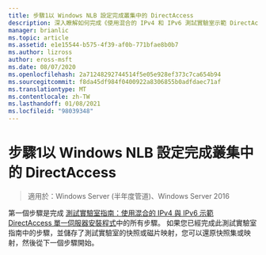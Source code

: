 ```yaml
---
title: 步驟1以 Windows NLB 設定完成叢集中的 DirectAccess
description: 深入瞭解如何完成《使用混合的 IPv4 和 IPv6 測試實驗室示範 DirectAccess 單一伺服器設定》指南中的步驟。
manager: brianlic
ms.topic: article
ms.assetid: e1e15544-b575-4f39-af0b-771bfae8b0b7
ms.author: lizross
author: eross-msft
ms.date: 08/07/2020
ms.openlocfilehash: 2a71248292744514f5e05e928ef373c7ca654b94
ms.sourcegitcommit: f8da45df984f0400922a8306855b0adfdaec71af
ms.translationtype: MT
ms.contentlocale: zh-TW
ms.lasthandoff: 01/08/2021
ms.locfileid: "98039348"
---
```

# <a name="step-1-complete-the-directaccess-in-a-cluster-with-windows-nlb-configuration"></a>步驟1以 Windows NLB 設定完成叢集中的 DirectAccess

>適用於：Windows Server (半年度管道)、Windows Server 2016

第一個步驟是完成 [測試實驗室指南：使用混合的 IPv4 與 IPv6 示範 DirectAccess 單一伺服器安裝程式](https://go.microsoft.com/fwlink/p/?LinkId=237004)中的所有步驟。 如果您已經完成此測試實驗室指南中的步驟，並儲存了測試實驗室的快照或磁片映射，您可以還原快照集或映射，然後從下一個步驟開始。
